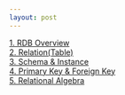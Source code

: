 ```yaml
---
layout: post
--- 
```

<a href="/board/Database/DB1">1. RDB Overview</a><br>
<a href="/board/Database/DB2">2. Relation(Table)</a><br>
<a href="/board/Database/DB3">3. Schema & Instance</a><br>
<a href="/board/Database/DB4">4. Primary Key & Foreign Key</a><br>
<a href="/board/Database/DB5">5. Relational Algebra</a><br>
